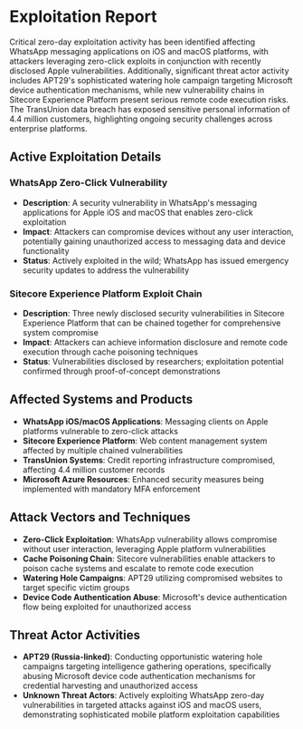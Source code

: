 # Exploitation Report

Critical zero-day exploitation activity has been identified affecting WhatsApp messaging applications on iOS and macOS platforms, with attackers leveraging zero-click exploits in conjunction with recently disclosed Apple vulnerabilities. Additionally, significant threat actor activity includes APT29's sophisticated watering hole campaign targeting Microsoft device authentication mechanisms, while new vulnerability chains in Sitecore Experience Platform present serious remote code execution risks. The TransUnion data breach has exposed sensitive personal information of 4.4 million customers, highlighting ongoing security challenges across enterprise platforms.

## Active Exploitation Details

### WhatsApp Zero-Click Vulnerability
- **Description**: A security vulnerability in WhatsApp's messaging applications for Apple iOS and macOS that enables zero-click exploitation
- **Impact**: Attackers can compromise devices without any user interaction, potentially gaining unauthorized access to messaging data and device functionality
- **Status**: Actively exploited in the wild; WhatsApp has issued emergency security updates to address the vulnerability

### Sitecore Experience Platform Exploit Chain
- **Description**: Three newly disclosed security vulnerabilities in Sitecore Experience Platform that can be chained together for comprehensive system compromise
- **Impact**: Attackers can achieve information disclosure and remote code execution through cache poisoning techniques
- **Status**: Vulnerabilities disclosed by researchers; exploitation potential confirmed through proof-of-concept demonstrations

## Affected Systems and Products

- **WhatsApp iOS/macOS Applications**: Messaging clients on Apple platforms vulnerable to zero-click attacks
- **Sitecore Experience Platform**: Web content management system affected by multiple chained vulnerabilities
- **TransUnion Systems**: Credit reporting infrastructure compromised, affecting 4.4 million customer records
- **Microsoft Azure Resources**: Enhanced security measures being implemented with mandatory MFA enforcement

## Attack Vectors and Techniques

- **Zero-Click Exploitation**: WhatsApp vulnerability allows compromise without user interaction, leveraging Apple platform vulnerabilities
- **Cache Poisoning Chain**: Sitecore vulnerabilities enable attackers to poison cache systems and escalate to remote code execution
- **Watering Hole Campaigns**: APT29 utilizing compromised websites to target specific victim groups
- **Device Code Authentication Abuse**: Microsoft's device authentication flow being exploited for unauthorized access

## Threat Actor Activities

- **APT29 (Russia-linked)**: Conducting opportunistic watering hole campaigns targeting intelligence gathering operations, specifically abusing Microsoft device code authentication mechanisms for credential harvesting and unauthorized access
- **Unknown Threat Actors**: Actively exploiting WhatsApp zero-day vulnerabilities in targeted attacks against iOS and macOS users, demonstrating sophisticated mobile platform exploitation capabilities